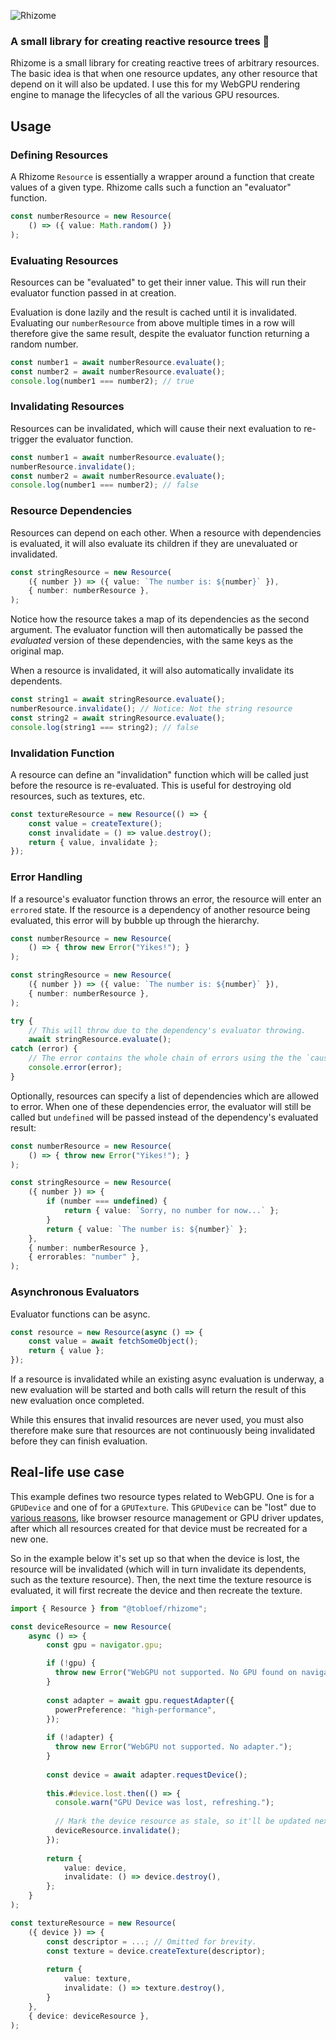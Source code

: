 ![Rhizome](https://github.com/user-attachments/assets/08975f31-3647-4262-977f-1b7aab30d552)

### A small library for creating reactive resource trees 🌳

Rhizome is a small library for creating reactive trees of arbitrary resources. The basic idea is that when one resource updates, any other resource that depend on it will also be updated. I use this for my WebGPU rendering engine to manage the lifecycles of all the various GPU resources.

## Usage

### Defining Resources

A Rhizome `Resource` is essentially a wrapper around a function that create values of a given type. Rhizome calls such a function an "evaluator" function.

```ts
const numberResource = new Resource(
    () => ({ value: Math.random() })
);
```

### Evaluating Resources

Resources can be "evaluated" to get their inner value. This will run their evaluator function passed in at creation.

Evaluation is done lazily and the result is cached until it is invalidated. Evaluating our `numberResource` from above multiple times in a row will therefore give the same result, despite the evaluator function returning a random number.

```ts
const number1 = await numberResource.evaluate();
const number2 = await numberResource.evaluate();
console.log(number1 === number2); // true
```

### Invalidating Resources

Resources can be invalidated, which will cause their next evaluation to re-trigger the evaluator function.

```ts
const number1 = await numberResource.evaluate();
numberResource.invalidate();
const number2 = await numberResource.evaluate();
console.log(number1 === number2); // false
```

### Resource Dependencies

Resources can depend on each other. When a resource with dependencies is evaluated, it will also evaluate its children if they are unevaluated or invalidated.

```ts
const stringResource = new Resource(
    ({ number }) => ({ value: `The number is: ${number}` }),
    { number: numberResource },
);
```

Notice how the resource takes a map of its dependencies as the second argument. The evaluator function will then automatically be passed the _evaluated_ version of these dependencies, with the same keys as the original map.

When a resource is invalidated, it will also automatically invalidate its dependents.

```ts
const string1 = await stringResource.evaluate();
numberResource.invalidate(); // Notice: Not the string resource
const string2 = await stringResource.evaluate();
console.log(string1 === string2); // false
```

### Invalidation Function
A resource can define an "invalidation" function which will be called just before the resource is re-evaluated. This is useful for destroying old resources, such as textures, etc.

```ts
const textureResource = new Resource(() => {
    const value = createTexture();
    const invalidate = () => value.destroy();
    return { value, invalidate };
});
```

### Error Handling

If a resource's evaluator function throws an error, the resource will enter an `errored` state. If the resource is a dependency of another resource being evaluated, this error will by bubble up through the hierarchy.

```ts
const numberResource = new Resource(
    () => { throw new Error("Yikes!"); }
);

const stringResource = new Resource(
    ({ number }) => ({ value: `The number is: ${number}` }),
    { number: numberResource },
);

try {
    // This will throw due to the dependency's evaluator throwing.
    await stringResource.evaluate();
catch (error) {
    // The error contains the whole chain of errors using the the `cause` property.
    console.error(error);
}
```

Optionally, resources can specify a list of dependencies which are allowed to error. When one of these dependencies error, the evaluator will still be called but `undefined` will be passed instead of the dependency's evaluated result:

```ts
const numberResource = new Resource(
    () => { throw new Error("Yikes!"); }
);

const stringResource = new Resource(
    ({ number }) => {
        if (number === undefined) {
            return { value: `Sorry, no number for now...` };
        }
        return { value: `The number is: ${number}` };
    },
    { number: numberResource },
    { errorables: "number" },
);
```

### Asynchronous Evaluators

Evaluator functions can be async.

```ts
const resource = new Resource(async () => {
    const value = await fetchSomeObject();
    return { value };
});
```

If a resource is invalidated while an existing async evaluation is underway, a new evaluation will be started and both calls will return the result of this new evaluation once completed.

While this ensures that invalid resources are never used, you must also therefore make sure that resources are not continuously being invalidated before they can finish evaluation.

## Real-life use case

This example defines two resource types related to WebGPU. One is for a `GPUDevice` and one of for a `GPUTexture`. This `GPUDevice` can be "lost" due to [various reasons](https://toji.dev/webgpu-best-practices/device-loss.html), like browser resource management or GPU driver updates, after which all resources created for that device must be recreated for a new one.

So in the example below it's set up so that when the device is lost, the resource will be invalidated (which will in turn invalidate its dependents, such as the texture resource). Then, the next time the texture resource is evaluated, it will first recreate the device and then recreate the texture.

```ts
import { Resource } from "@tobloef/rhizome";

const deviceResource = new Resource(
    async () => {
        const gpu = navigator.gpu;

        if (!gpu) {
          throw new Error("WebGPU not supported. No GPU found on navigator.");
        }
    
        const adapter = await gpu.requestAdapter({
          powerPreference: "high-performance",
        });
    
        if (!adapter) {
          throw new Error("WebGPU not supported. No adapter.");
        }
        
        const device = await adapter.requestDevice();
        
        this.#device.lost.then(() => {
          console.warn("GPU Device was lost, refreshing.");
    
          // Mark the device resource as stale, so it'll be updated next time it's evaluated
          deviceResource.invalidate();
        });
        
        return {
            value: device,
            invalidate: () => device.destroy(),    
        };
    }
);

const textureResource = new Resource(
    ({ device }) => {
        const descriptor = ...; // Omitted for brevity.
        const texture = device.createTexture(descriptor);
    
        return {
            value: texture,
            invalidate: () => texture.destroy(),
        }
    },
    { device: deviceResource },
);
```